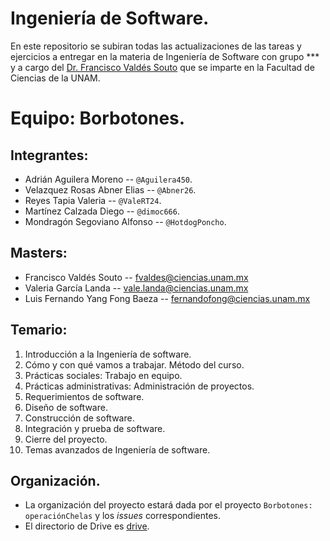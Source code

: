 # Ingeniería de Software.
En este repositorio se subiran todas las actualizaciones de las tareas y ejercicios a entregar en la materia de Ingeniería de Software con grupo *** y a cargo del [Dr. Francisco Valdés Souto](https://www.researchgate.net/profile/Francisco-Valdes-Souto) que se imparte en la Facultad de Ciencias de la UNAM.

# Equipo: Borbotones.

## Integrantes:
* Adrián Aguilera Moreno         -- `@Aguilera450`.
* Velazquez Rosas Abner Elias    -- `@Abner26`.
* Reyes Tapia Valeria            -- `@ValeRT24`.
* Martínez Calzada Diego         -- `@dimoc666`.
* Mondragón Segoviano Alfonso    -- `@HotdogPoncho`.

## Masters:
* Francisco Valdés Souto        -- fvaldes@ciencias.unam.mx
* Valeria García Landa          -- vale.landa@ciencias.unam.mx
* Luis Fernando Yang Fong Baeza -- fernandofong@ciencias.unam.mx

## Temario:
1. Introducción a la Ingeniería de software.
2. Cómo y con qué vamos a trabajar. Método del curso.
3. Prácticas sociales: Trabajo en equipo.
4. Prácticas administrativas: Administración de proyectos.
5. Requerimientos de software.
6. Diseño de software.
7. Construcción de software.
8. Integración y prueba de software.
9. Cierre del proyecto.
10. Temas avanzados de Ingeniería de software.

## Organización.
- La organización del proyecto estará dada por el proyecto `Borbotones: operaciónChelas` y los *issues* correspondientes.
- El directorio de Drive es [drive](https://drive.google.com/drive/folders/1vXWf-9s51BO6n72NsC71niLXHLOlhTkd).